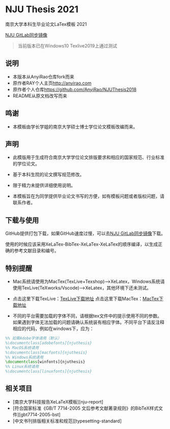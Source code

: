 ﻿# NJU Thesis 2021

南京大学本科生毕业论文LaTex模板 2021

[NJU GitLab同步镜像](https://git.nju.edu.cn/nju-lug/nju-latex-templates/NJUThesis2021)

> 当前版本已在Windows10 Texlive2019上通过测试

## 说明

- 本版本从AnyiRao仓库fork而来
- 原作者RAY个人主页<http://anyirao.com>
- 原作者个人仓库<https://github.com/AnyiRao/NJUThesis2018>
- README从原文档改写而来

## 鸣谢

- 本模板由学长学姐的南京大学硕士博士学位论文模板改编而来。

## 声明

- 此模版用于生成符合南京大学学位论文排版要求和相应的国家规范、行业标准的学位论文。

- 基于本科生院的论文撰写规范修改。

- 限于精力未提供详细使用说明。

- 本模板旨在为同学提供毕业论文书写的方便，如有模板问题或者版权问题，请联系作者。

## 下载与使用

GitHub提供打包下载，如果GitHub速度过慢，可以去[NJU GitLab同步镜像](https://git.nju.edu.cn/nju-lug/nju-latex-templates/NJUThesis2021)下载。

使用的时候应该采用XeLaTex-BibTex-XeLaTex-XeLaTex的顺序编译，以生成正确的参考文献目录和编号。

## 特别提醒

- Mac系统请使用为MacTex(TexLive+Texshop)-->XeLatex，Windows系统请使用TexLive(TeXworks/Vscode)-->XeLatex，其他环境下还未测试。

- 点击这里下载TexLive：[TexLive下载地址][TexLive] 点击这里下载MacTex：[MacTex下载地址][MacTex]

- 不同的平台需要加载的字体不同，请根据tex文件中的提示使用不同的参数。如果遇到字体无法加载的问题请确认系统装有相应字体。不同平台下请反注释相应的代码，例如在windows下，应为：

```latex
%% 如需Adobe字体请用（默认）
%\documentclass[adobefonts]{njuthesis}
%% MacOS系统请用
%\documentclass[macfonts]{njuthesis}
%% Windows系统请用
\documentclass[winfonts]{njuthesis}
%% Linux系统请用
%\documentclass[linuxfonts]{njuthesis}
```

[TexLive]: https://www.tug.org/texlive/
[MacTex]:https://tug.org/mactex/

## 相关项目

- [南京大学科技报告XeLaTeX模板][nju-report]
- [符合国家标准《GB/T 7714-2005 文后参考文献著录规则》的BibTeX样式文件][gbt7714-2005-bst]
- [中文书刊排版相关标准和规范][typesetting-standard]
